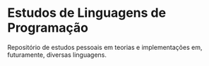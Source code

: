 # Estudos de Linguagens de Programação #

Repositório de estudos pessoais em teorias e implementações em, futuramente, diversas linguagens.
